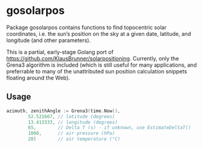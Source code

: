 gosolarpos
==========

Package gosolarpos contains functions to find topocentric solar coordinates, i.e. the sun’s position on the sky at a given date, latitude, and longitude (and other parameters).

This is a partial, early-stage Golang port of https://github.com/KlausBrunner/solarpositioning. Currently, only the Grena3 algorithm is included (which is still useful for many applications, and preferrable to many of the unattributed sun position calculation snippets floating around the Web).

Usage
-----

```Go
azimuth, zenithAngle := Grena3(time.Now(),
		52.521667, // latitude (degrees)
		13.413333, // longitude (degrees)
		65,        // Delta T (s) - if unknown, use EstimateDeltaT()
		1000,      // air pressure (hPa)
		20)        // air temperature (°C)
```

